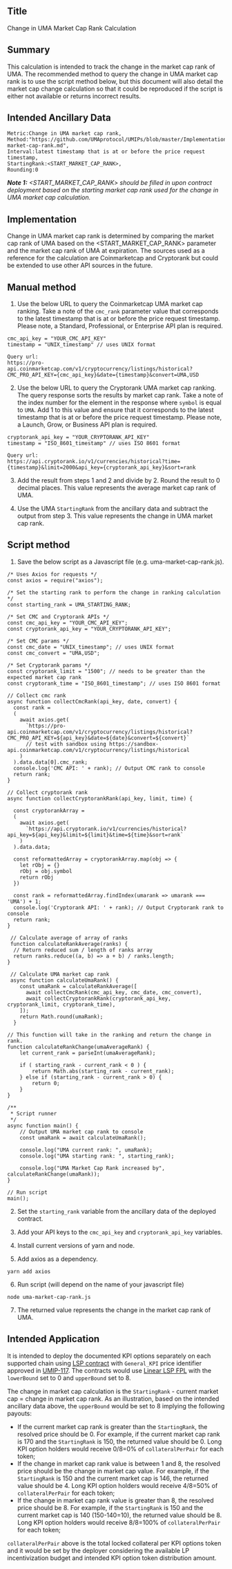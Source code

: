 ## Title

Change in UMA Market Cap Rank Calculation

## Summary

This calculation is intended to track the change in the market cap rank of UMA. The recommended method to query the change in UMA market cap rank is to use the script method below, but this document will also detail the market cap change calculation so that it could be reproduced if the script is either not available or returns incorrect results.

## Intended Ancillary Data

```
Metric:Change in UMA market cap rank,
Method:"https://github.com/UMAprotocol/UMIPs/blob/master/Implementations/uma-market-cap-rank.md",
Interval:latest timestamp that is at or before the price request timestamp,
StartingRank:<START_MARKET_CAP_RANK>,
Rounding:0
```

***Note 1:** <START_MARKET_CAP_RANK> should be filled in upon contract deployment based on the starting market cap rank used for the change in UMA market cap calculation.*

## Implementation

Change in UMA market cap rank is determined by comparing the market cap rank of UMA based on the <START_MARKET_CAP_RANK> parameter and the market cap rank of UMA at expiration. The sources used as a reference for the calculation are Coinmarketcap and Cryptorank but could be extended to use other API sources in the future.

## Manual method

1. Use the below URL to query the Coinmarketcap UMA market cap ranking. Take a note of the `cmc_rank` parameter value that corresponds to the latest timestamp that is at or before the price request timestamp. Please note, a Standard, Professional, or Enterprise API plan is required.

```
cmc_api_key = "YOUR_CMC_API_KEY"
timestamp = "UNIX_timestamp" // uses UNIX format

Query url:
https://pro-api.coinmarketcap.com/v1/cryptocurrency/listings/historical?CMC_PRO_API_KEY={cmc_api_key}&date={timestamp}&convert=UMA,USD
```
2. Use the below URL to query the Cryptorank UMA market cap ranking. The query response sorts the results by market cap rank. Take a note of the index number for the element in the response where `symbol` is equal to `UMA`. Add 1 to this value and ensure that it corresponds to the latest timestamp that is at or before the price request timestamp. Please note, a Launch, Grow, or Business API plan is required. 

```
cryptorank_api_key = "YOUR_CRYPTORANK_API_KEY"
timestamp = "ISO_8601_timestamp" // uses ISO 8601 format

Query url:
https://api.cryptorank.io/v1/currencies/historical?time={timestamp}&limit=2000&api_key={cryptorank_api_key}&sort=rank
```
3. Add the result from steps 1 and 2 and divide by 2. Round the result to 0 decimal places. This value represents the average market cap rank of UMA.

4. Use the UMA `StartingRank` from the ancillary data and subtract the output from step 3. This value represents the change in UMA market cap rank.

## Script method

1. Save the below script as a Javascript file (e.g. uma-market-cap-rank.js).

```
/* Uses Axios for requests */
const axios = require("axios");

/* Set the starting rank to perform the change in ranking calculation */
const starting_rank = UMA_STARTING_RANK;

/* Set CMC and Cryptorank APIs */
const cmc_api_key = "YOUR_CMC_API_KEY";
const cryptorank_api_key = "YOUR_CRYPTORANK_API_KEY";

/* Set CMC params */
const cmc_date = "UNIX_timestamp"; // uses UNIX format
const cmc_convert = "UMA,USD";

/* Set Cryptorank params */
const cryptorank_limit = "1500"; // needs to be greater than the expected market cap rank
const cryptorank_time = "ISO_8601_timestamp"; // uses ISO 8601 format

// Collect cmc rank
async function collectCmcRank(api_key, date, convert) {
  const rank = 
  (
    await axios.get(
      `https://pro-api.coinmarketcap.com/v1/cryptocurrency/listings/historical?CMC_PRO_API_KEY=${api_key}&date=${date}&convert=${convert}`
      // test with sandbox using https://sandbox-api.coinmarketcap.com/v1/cryptocurrency/listings/historical
    )
  ).data.data[0].cmc_rank;
  console.log('CMC API: ' + rank); // Output CMC rank to console
  return rank;
}

// Collect cryptorank rank
async function collectCryptorankRank(api_key, limit, time) {

  const cryptorankArray = 
  (
    await axios.get(
      `https://api.cryptorank.io/v1/currencies/historical?api_key=${api_key}&limit=${limit}&time=${time}&sort=rank`
    )
  ).data.data;
  
  const reformattedArray = cryptorankArray.map(obj => {
    let rObj = {}
    rObj = obj.symbol
    return rObj
  })

  const rank = reformattedArray.findIndex(umarank => umarank === 'UMA') + 1;
  console.log('Cryptorank API: ' + rank); // Output Cryptorank rank to console
  return rank;
}

 // Calculate average of array of ranks
 function calculateRankAverage(ranks) {
  // Return reduced sum / length of ranks array
  return ranks.reduce((a, b) => a + b) / ranks.length;
}

 // Calculate UMA market cap rank
 async function calculateUmaRank() {
    const umaRank = calculateRankAverage([
      await collectCmcRank(cmc_api_key, cmc_date, cmc_convert),
      await collectCryptorankRank(cryptorank_api_key, cryptorank_limit, cryptorank_time),
    ]);
    return Math.round(umaRank);
  }

// This function will take in the ranking and return the change in rank.
function calculateRankChange(umaAverageRank) {
    let current_rank = parseInt(umaAverageRank);

    if ( starting_rank - current_rank < 0 ) {
        return Math.abs(starting_rank - current_rank);
    } else if (starting_rank - current_rank > 0) {
        return 0;
    }   
}

/**
 * Script runner
 */
async function main() {
    // Output UMA market cap rank to console
    const umaRank = await calculateUmaRank();

    console.log("UMA current rank: ", umaRank);
    console.log("UMA starting rank: ", starting_rank);

    console.log("UMA Market Cap Rank increased by", calculateRankChange(umaRank));
}

// Run script
main();
```

2. Set the `starting_rank` variable from the ancillary data of the deployed contract.

3. Add your API keys to the `cmc_api_key` and `cryptorank_api_key` variables.

4. Install current versions of yarn and node.

5. Add axios as a dependency.

```
yarn add axios
```

6. Run script (will depend on the name of your javascript file)
```
node uma-market-cap-rank.js
```

7. The returned value represents the change in the market cap rank of UMA.

## Intended Application

It is intended to deploy the documented KPI options separately on each supported chain using [LSP contract](https://github.com/UMAprotocol/protocol/blob/master/packages/core/contracts/financial-templates/long-short-pair/LongShortPair.sol) with `General_KPI` price identifier approved in [UMIP-117](https://github.com/UMAprotocol/UMIPs/blob/master/UMIPs/umip-117.md). The contracts would use [Linear LSP FPL](https://github.com/UMAprotocol/protocol/blob/master/packages/core/contracts/financial-templates/common/financial-product-libraries/long-short-pair-libraries/LinearLongShortPairFinancialProductLibrary.sol) with the `lowerBound` set to 0 and `upperBound` set to 8.

The change in market cap calculation is the `StartingRank` - current market cap = change in market cap rank. As an illustration, based on the intended ancillary data above, the `upperBound` would be set to 8 implying the following payouts:
* If the current market cap rank is greater than the `StartingRank`, the resolved price should be 0. For example, if the current market cap rank is 170 and the `StartingRank` is 150, the returned value should be 0. Long KPI option holders would receive 0/8=0% of `collateralPerPair` for each token;
* If the change in market cap rank value is between 1 and 8, the resolved price should be the change in market cap value. For example, if the `StartingRank` is 150 and the current market cap is 146, the returned value should be 4. Long KPI option holders would receive 4/8=50% of `collateralPerPair` for each token;
* If the change in market cap rank value is greater than 8, the resolved price should be 8. For example, if the `StartingRank` is 150 and the current market cap is 140 (150-140=10), the returned value should be 8. Long KPI option holders would receive 8/8=100% of `collateralPerPair` for each token;

`collateralPerPair` above is the total locked collateral per KPI options token and it would be set by the deployer considering the available LP incentivization budget and intended KPI option token distribution amount.